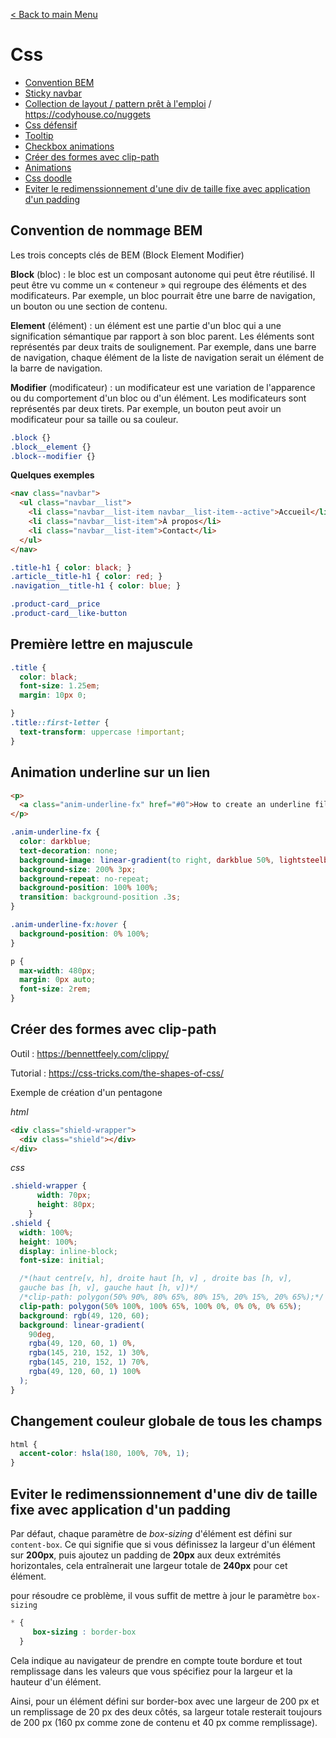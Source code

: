 [< Back to main Menu](https://github.com/gsoulie/Mobile-App-Development)    

# Css

* [Convention BEM](#convention-de-nommage-BEM)     
* [Sticky navbar](https://github.com/gsoulie/css-resources/blob/master/css-sticky-navbar.md)     
* [Collection de layout / pattern prêt à l'emploi](https://csslayout.io/) / https://codyhouse.co/nuggets     
* [Css défensif](https://defensivecss.dev/)      
* [Tooltip](https://github.com/gsoulie/css-resources/blob/main/resources/tooltip.md)      
* [Checkbox animations](https://getcssscan.com/css-checkboxes-examples)     
* [Créer des formes avec clip-path](#créer-des-formes-avec-clip-path)       
* [Animations](https://github.com/gsoulie/css-resources/blob/main/css-animation.md)     
* [Css doodle](https://css-doodle.com/)
* [Eviter le redimenssionnement d'une div de taille fixe avec application d'un padding](#eviter-le-redimenssionnement-d--une-div-de-taille-fixe-avec-application-d--un-padding)

## Convention de nommage BEM

Les trois concepts clés de BEM (Block Element Modifier)

**Block** (bloc) : le bloc est un composant autonome qui peut être réutilisé. Il peut être vu comme un « conteneur » qui regroupe des éléments et des modificateurs. Par exemple, un bloc pourrait être une barre de navigation, un bouton ou une section de contenu.

**Element** (élément) : un élément est une partie d'un bloc qui a une signification sémantique par rapport à son bloc parent. Les éléments sont représentés par deux traits de soulignement. Par exemple, dans une barre de navigation, chaque élément de la liste de navigation serait un élément de la barre de navigation.

**Modifier** (modificateur) : un modificateur est une variation de l'apparence ou du comportement d'un bloc ou d'un élément. Les modificateurs sont représentés par deux tirets. Par exemple, un bouton peut avoir un modificateur pour sa taille ou sa couleur.

````css
.block {}
.block__element {}
.block--modifier {}
````

**Quelques exemples**

````html
<nav class="navbar">
  <ul class="navbar__list">
    <li class="navbar__list-item navbar__list-item--active">Accueil</li>
    <li class="navbar__list-item">À propos</li>
    <li class="navbar__list-item">Contact</li>
  </ul>
</nav>
````

````css
.title-h1 { color: black; }
.article__title-h1 { color: red; }
.navigation__title-h1 { color: blue; }

.product-card__price
.product-card__like-button
````

## Première lettre en majuscule

````css
.title {
  color: black;
  font-size: 1.25em;
  margin: 10px 0;

}
.title::first-letter {
  text-transform: uppercase !important;
}
````
## Animation underline sur un lien

````html
<p>
  <a class="anim-underline-fx" href="#0">How to create an underline fill effect in CSS</a>
</p>
````

````css
.anim-underline-fx {
  color: darkblue;
  text-decoration: none;
  background-image: linear-gradient(to right, darkblue 50%, lightsteelblue 50%);
  background-size: 200% 3px;
  background-repeat: no-repeat;
  background-position: 100% 100%;
  transition: background-position .3s;
}

.anim-underline-fx:hover {
  background-position: 0% 100%;
}

p {
  max-width: 480px;
  margin: 0px auto;
  font-size: 2rem;
}
````

## Créer des formes avec clip-path

Outil : https://bennettfeely.com/clippy/      

Tutorial : https://css-tricks.com/the-shapes-of-css/

Exemple de création d'un pentagone

*html*
````html
<div class="shield-wrapper">
  <div class="shield"></div>
</div>
````


*css*
````scss
.shield-wrapper {
      width: 70px;
      height: 80px;
    }
.shield {
  width: 100%;
  height: 100%;
  display: inline-block;
  font-size: initial;

  /*(haut centre[v, h], droite haut [h, v] , droite bas [h, v],
  gauche bas [h, v], gauche haut [h, v])*/
  /*clip-path: polygon(50% 90%, 80% 65%, 80% 15%, 20% 15%, 20% 65%);*/
  clip-path: polygon(50% 100%, 100% 65%, 100% 0%, 0% 0%, 0% 65%);
  background: rgb(49, 120, 60);
  background: linear-gradient(
    90deg,
    rgba(49, 120, 60, 1) 0%,
    rgba(145, 210, 152, 1) 30%,
    rgba(145, 210, 152, 1) 70%,
    rgba(49, 120, 60, 1) 100%
  );
}
````

## Changement couleur globale de tous les champs

````css
html {
  accent-color: hsla(180, 100%, 70%, 1);
}
````

## Eviter le redimenssionnement d'une div de taille fixe avec application d'un padding

Par défaut, chaque paramètre de *box-sizing* d'élément est défini sur ````content-box````. Ce qui signifie que si vous définissez la largeur d'un élément sur **200px**, puis ajoutez un padding de **20px** aux deux extrémités horizontales, cela entraînerait une largeur totale de **240px** pour cet élément.

pour résoudre ce problème, il vous suffit de mettre à jour le paramètre ````box-sizing````

````css
* {
     box-sizing : border-box
  }
````

Cela indique au navigateur de prendre en compte toute bordure et tout remplissage dans les valeurs que vous spécifiez pour la largeur et la hauteur d'un élément.

Ainsi, pour un élément défini sur border-box avec une largeur de 200 px et un remplissage de 20 px des deux côtés, sa largeur totale resterait toujours de 200 px (160 px comme zone de contenu et 40 px comme remplissage).
